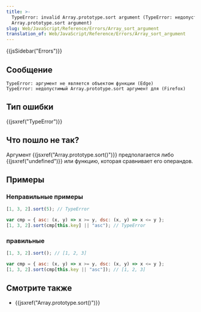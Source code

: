 ```yaml
---
title: >-
  TypeError: invalid Array.prototype.sort argument (TypeError: недопустимый
  Array.prototype.sort argument)
slug: Web/JavaScript/Reference/Errors/Array_sort_argument
translation_of: Web/JavaScript/Reference/Errors/Array_sort_argument
---
```


{{jsSidebar("Errors")}}

## Сообщение

```
TypeError: аргумент не является объектом функции (Edge)
TypeError: недопустимый Array.prototype.sort аргумент для (Firefox)
```

## Тип ошибки

{{jsxref("TypeError")}}

## Что пошло не так?

Аргумент {{jsxref("Array.prototype.sort()")}} предполагается либо {{jsxref("undefined")}} или функцию, которая сравнивает его операндов.

## Примеры

### Неправильные примеры

```js example-bad
[1, 3, 2].sort(5); // TypeError

var cmp = { asc: (x, y) => x >= y, dsc: (x, y) => x <= y };
[1, 3, 2].sort(cmp[this.key] || "asc"); // TypeError
```

### правильные

```js example-good
[1, 3, 2].sort(); // [1, 2, 3]

var cmp = { asc: (x, y) => x >= y, dsc: (x, y) => x <= y };
[1, 3, 2].sort(cmp[this.key || "asc"]); // [1, 2, 3]
```

## Смотрите также

- {{jsxref("Array.prototype.sort()")}}
